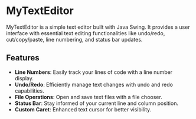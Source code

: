 # MyTextEditor

MyTextEditor is a simple text editor built with Java Swing. It provides a user interface with essential text editing functionalities like undo/redo, cut/copy/paste, line numbering, and status bar updates.

## Features

- **Line Numbers**: Easily track your lines of code with a line number display.
- **Undo/Redo**: Efficiently manage text changes with undo and redo capabilities.
- **File Operations**: Open and save text files with a file chooser.
- **Status Bar**: Stay informed of your current line and column position.
- **Custom Caret**: Enhanced text cursor for better visibility.
